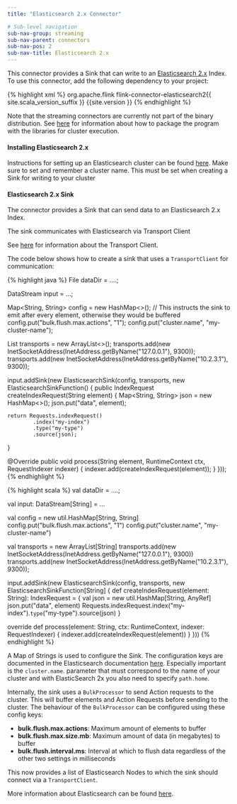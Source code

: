 ```yaml
---
title: "Elasticsearch 2.x Connector"

# Sub-level navigation
sub-nav-group: streaming
sub-nav-parent: connectors
sub-nav-pos: 2
sub-nav-title: Elasticsearch 2.x
---
```

<!--
Licensed to the Apache Software Foundation (ASF) under one
or more contributor license agreements.  See the NOTICE file
distributed with this work for additional information
regarding copyright ownership.  The ASF licenses this file
to you under the Apache License, Version 2.0 (the
"License"); you may not use this file except in compliance
with the License.  You may obtain a copy of the License at

  http://www.apache.org/licenses/LICENSE-2.0

Unless required by applicable law or agreed to in writing,
software distributed under the License is distributed on an
"AS IS" BASIS, WITHOUT WARRANTIES OR CONDITIONS OF ANY
KIND, either express or implied.  See the License for the
specific language governing permissions and limitations
under the License.
-->

This connector provides a Sink that can write to an
[Elasticsearch 2.x](https://elastic.co/) Index. To use this connector, add the
following dependency to your project:

{% highlight xml %}
<dependency>
  <groupId>org.apache.flink</groupId>
  <artifactId>flink-connector-elasticsearch2{{ site.scala_version_suffix }}</artifactId>
  <version>{{site.version }}</version>
</dependency>
{% endhighlight %}

Note that the streaming connectors are currently not part of the binary
distribution. See
[here]({{site.baseurl}}/apis/cluster_execution.html#linking-with-modules-not-contained-in-the-binary-distribution)
for information about how to package the program with the libraries for
cluster execution.

#### Installing Elasticsearch 2.x

Instructions for setting up an Elasticsearch cluster can be found
[here](https://www.elastic.co/guide/en/elasticsearch/reference/current/setup.html).
Make sure to set and remember a cluster name. This must be set when
creating a Sink for writing to your cluster

#### Elasticsearch 2.x Sink
The connector provides a Sink that can send data to an Elasticsearch 2.x Index.

The sink communicates with Elasticsearch via Transport Client

See [here](https://www.elastic.co/guide/en/elasticsearch/client/java-api/current/transport-client.html)
for information about the Transport Client.

The code below shows how to create a sink that uses a `TransportClient` for communication:

<div class="codetabs" markdown="1">
<div data-lang="java" markdown="1">
{% highlight java %}
File dataDir = ....;

DataStream<String> input = ...;

Map<String, String> config = new HashMap<>();
// This instructs the sink to emit after every element, otherwise they would be buffered
config.put("bulk.flush.max.actions", "1");
config.put("cluster.name", "my-cluster-name");

List<InetSocketAddress> transports = new ArrayList<>();
transports.add(new InetSocketAddress(InetAddress.getByName("127.0.0.1"), 9300));
transports.add(new InetSocketAddress(InetAddress.getByName("10.2.3.1"), 9300));

input.addSink(new ElasticsearchSink(config, transports, new ElasticsearchSinkFunction<String>() {
  public IndexRequest createIndexRequest(String element) {
    Map<String, String> json = new HashMap<>();
    json.put("data", element);

    return Requests.indexRequest()
            .index("my-index")
            .type("my-type")
            .source(json);
  }

  @Override
  public void process(String element, RuntimeContext ctx, RequestIndexer indexer) {
    indexer.add(createIndexRequest(element));
  }
}));
{% endhighlight %}
</div>
<div data-lang="scala" markdown="1">
{% highlight scala %}
val dataDir = ....;

val input: DataStream[String] = ...

val config = new util.HashMap[String, String]
config.put("bulk.flush.max.actions", "1")
config.put("cluster.name", "my-cluster-name")

val transports = new ArrayList[String]
transports.add(new InetSocketAddress(InetAddress.getByName("127.0.0.1"), 9300))
transports.add(new InetSocketAddress(InetAddress.getByName("10.2.3.1"), 9300));

input.addSink(new ElasticsearchSink(config, transports, new ElasticsearchSinkFunction[String] {
  def createIndexRequest(element: String): IndexRequest = {
    val json = new util.HashMap[String, AnyRef]
    json.put("data", element)
    Requests.indexRequest.index("my-index").`type`("my-type").source(json)
  }

  override def process(element: String, ctx: RuntimeContext, indexer: RequestIndexer) {
    indexer.add(createIndexRequest(element))
  }
}))
{% endhighlight %}
</div>
</div>

A Map of Strings is used to configure the Sink. The configuration keys
are documented in the Elasticsearch documentation
[here](https://www.elastic.co/guide/en/elasticsearch/reference/current/index.html).
Especially important is the `cluster.name`. parameter that must correspond to
the name of your cluster and with ElasticSearch 2x you also need to specify `path.home`.

Internally, the sink uses a `BulkProcessor` to send Action requests to the cluster.
This will buffer elements and Action Requests before sending to the cluster. The behaviour of the
`BulkProcessor` can be configured using these config keys:
 * **bulk.flush.max.actions**: Maximum amount of elements to buffer
 * **bulk.flush.max.size.mb**: Maximum amount of data (in megabytes) to buffer
 * **bulk.flush.interval.ms**: Interval at which to flush data regardless of the other two
  settings in milliseconds

This now provides a list of Elasticsearch Nodes
to which the sink should connect via a `TransportClient`.

More information about Elasticsearch can be found [here](https://elastic.co).
